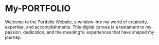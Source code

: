 # My-PORTFOLIO
Welcome to the Portfolio Website, a window into my world of creativity, expertise, and accomplishments. This digital canvas is a testament to my passion, dedication, and the meaningful experiences that have shaped my journey.
